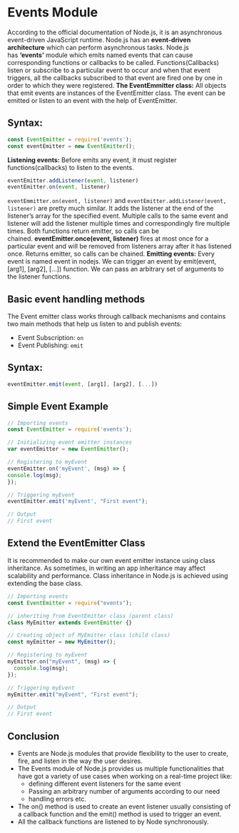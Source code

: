 # Events Module

According to the official documentation of Node.js, it is an asynchronous event-driven JavaScript runtime. Node.js has an **event-driven architecture** which can perform asynchronous tasks. Node.js has **‘events’** module which emits named events that can cause corresponding functions or callbacks to be called. Functions(Callbacks) listen or subscribe to a particular event to occur and when that event triggers, all the callbacks subscribed to that event are fired one by one in order to which they were registered. **The EventEmmitter class:** All objects that emit events are instances of the EventEmitter class. The event can be emitted or listen to an event with the help of EventEmitter. 

## Syntax:

```jsx
const EventEmitter = require('events');
const eventEmitter = new EventEmitter();
```

**Listening events:** Before emits any event, it must register functions(callbacks) to listen to the events. 

```jsx
eventEmitter.addListener(event, listener)
eventEmitter.on(event, listener)
```

`eventEmmitter.on(event, listener)` and `eventEmitter.addListener(event, listener)` are pretty much similar. It adds the listener at the end of the listener’s array for the specified event. Multiple calls to the same event and listener will add the listener multiple times and correspondingly fire multiple times. Both functions return emitter, so calls can be chained. **eventEmitter.once(event, listener)** fires at most once for a particular event and will be removed from listeners array after it has listened once. Returns emitter, so calls can be chained. **Emitting events:** Every event is named event in nodejs. We can trigger an event by emit(event, [arg1], [arg2], […]) function. We can pass an arbitrary set of arguments to the listener functions. 

## Basic event handling methods

The Event emitter class works through callback mechanisms and contains two main methods that help us listen to and publish events:

- Event Subscription: `on`
- Event Publishing: `emit`

## Syntax:

```jsx
eventEmitter.emit(event, [arg1], [arg2], [...])
```

## Simple Event Example

```jsx
// Importing events
const EventEmitter = require('events');

// Initializing event emitter instances 
var eventEmitter = new EventEmitter();

// Registering to myEvent 
eventEmitter.on('myEvent', (msg) => {
console.log(msg);
});

// Triggering myEvent
eventEmitter.emit('myEvent', "First event");

// Output
// First event
```

## Extend the EventEmitter Class

It is recommended to make our own event emitter instance using class inheritance. As sometimes, in writing an app inheritance may affect scalability and performance. Class inheritance in Node.js is achieved using extending the base class.

```jsx
// Importing events
const EventEmitter = require("events");

// inheriting from EventEmitter class (parent class)
class MyEmitter extends EventEmitter {}

// Creating object of MyEmitter class (child class)
const myEmitter = new MyEmitter();

// Registering to myEvent
myEmitter.on("myEvent", (msg) => {
  console.log(msg);
});

// Triggering myEvent
myEmitter.emit("myEvent", "First event");

// Output
// First event
```

## Conclusion

- Events are Node.js modules that provide flexibility to the user to create, fire, and listen in the way the user desires.
- The Events module of Node.js provides us multiple functionalities that have got a variety of use cases when working on a real-time project like:
    - defining different event listeners for the same event
    - Passing an arbitrary number of arguments according to our need
    - handling errors etc.
- The on() method is used to create an event listener usually consisting of a callback function and the emit() method is used to trigger an event.
- All the callback functions are listened to by Node synchronously.